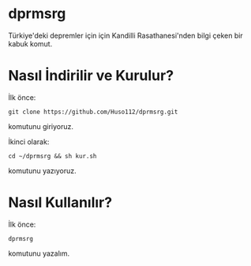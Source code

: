 # dprmsrg
Türkiye'deki depremler için için Kandilli Rasathanesi'nden bilgi çeken bir kabuk komut.

# Nasıl İndirilir ve Kurulur?
İlk önce:

    git clone https://github.com/Huso112/dprmsrg.git

komutunu giriyoruz.

İkinci olarak:

    cd ~/dprmsrg && sh kur.sh

komutunu yazıyoruz.

# Nasıl Kullanılır?
İlk önce:

    dprmsrg
komutunu yazalım.

<!--stackedit_data:
eyJoaXN0b3J5IjpbLTE1NTI2MDQ4OV19
-->
